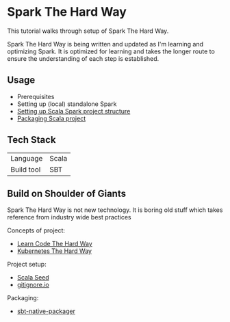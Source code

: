 # Spark The Hard Way

This tutorial walks through setup of Spark The Hard Way.

Spark The Hard Way is being written and updated as I'm learning and optimizing
Spark. It is optimized for learning and takes the longer route to ensure the 
understanding of each step is established.

## Usage

- Prerequisites
- Setting up (local) standalone Spark
- [Setting up Scala Spark project structure](03-project-structure.md)
- [Packaging Scala project](04-packaging.md)

## Tech Stack

|   |   |
|---|---|
|Language|Scala|
|Build tool|SBT|

## Build on Shoulder of Giants

Spark The Hard Way is not new technology. It is boring old stuff which takes
reference from industry wide best practices

Concepts of project:

- [Learn Code The Hard Way](https://learncodethehardway.org/)
- [Kubernetes The Hard Way](https://github.com/kelseyhightower/kubernetes-the-hard-way)

Project setup:

- [Scala Seed](https://github.com/scala/scala-seed.g8)
- [gitignore.io](https://www.toptal.com/developers/gitignore)

Packaging:

- [sbt-native-packager](https://sbt-native-packager.readthedocs.io/en/stable/)
